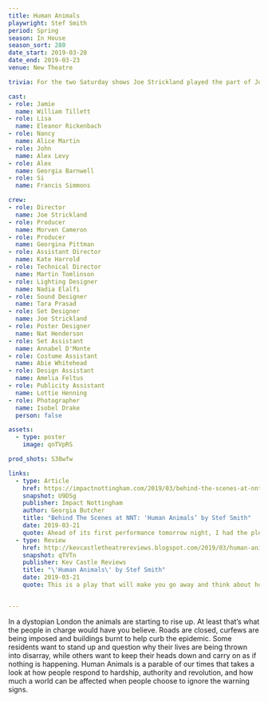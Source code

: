 ```yaml
---
title: Human Animals
playwright: Stef Smith
period: Spring
season: In House
season_sort: 280
date_start: 2019-03-20
date_end: 2019-03-23
venue: New Theatre

trivia: For the two Saturday shows Joe Strickland played the part of John due to an injury.

cast:
- role: Jamie
  name: William Tillett
- role: Lisa
  name: Eleanor Rickenbach
- role: Nancy
  name: Alice Martin
- role: John
  name: Alex Levy
- role: Alex
  name: Georgia Barnwell
- role: Si
  name: Francis Simmons

crew:
- role: Director
  name: Joe Strickland
- role: Producer
  name: Morven Cameron
- role: Producer
  name: Georgina Pittman
- role: Assistant Director
  name: Kate Harrold
- role: Technical Director
  name: Martin Tomlinson
- role: Lighting Designer
  name: Nadia Elalfi
- role: Sound Designer
  name: Tara Prasad
- role: Set Designer
  name: Joe Strickland
- role: Poster Designer
  name: Nat Henderson
- role: Set Assistant
  name: Annabel D'Monte
- role: Costume Assistant
  name: Abie Whitehead
- role: Design Assistant
  name: Amelia Feltus
- role: Publicity Assistant
  name: Lottie Henning
- role: Photographer
  name: Isobel Drake
  person: false

assets:
  - type: poster
    image: qnTVpRS

prod_shots: S38wfw

links:
  - type: Article
    href: https://impactnottingham.com/2019/03/behind-the-scenes-at-nnt-human-animals-by-stef-smith/
    snapshot: U9DSg
    publisher: Impact Nottingham
    author: Georgia Butcher
    title: "Behind The Scenes at NNT: 'Human Animals’ by Stef Smith"
    date: 2019-03-21
    quote: Ahead of its first performance tomorrow night, I had the pleasure to chat with director Joe Strickland about upcoming production Human Animals.
  - type: Review
    href: http://kevcastletheatrereviews.blogspot.com/2019/03/human-animals-by-stef-smith-nottingham.html
    snapshot: qTVTn
    publisher: Kev Castle Reviews
    title: "\'Human Animals\' by Stef Smith"
    date: 2019-03-21
    quote: This is a play that will make you go away and think about how you would act if you were in this situation these six found themselves forced into, and may even question your relationships, not only with humans, but also with animals.


---
```


In a dystopian London the animals are starting to rise up. At least that’s what the people in charge would have you believe. Roads are closed, curfews are being imposed and buildings burnt to help curb the epidemic. Some residents want to stand up and question why their lives are being thrown into disarray, while others want to keep their heads down and carry on as if nothing is happening. Human Animals is a parable of our times that takes a look at how people respond to hardship, authority and revolution, and how much a world can be affected when people choose to ignore the warning signs.
